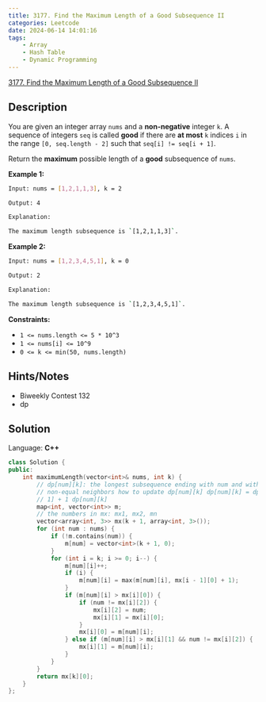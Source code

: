 ```yaml
---
title: 3177. Find the Maximum Length of a Good Subsequence II
categories: Leetcode
date: 2024-06-14 14:01:16
tags:
    - Array
    - Hash Table
    - Dynamic Programming
---
```


[3177. Find the Maximum Length of a Good Subsequence II](https://leetcode.com/problems/find-the-maximum-length-of-a-good-subsequence-ii/description/)

## Description

You are given an integer array `nums` and a **non-negative**  integer `k`. A sequence of integers `seq` is called **good**  if there are **at most**  `k` indices `i` in the range `[0, seq.length - 2]` such that `seq[i] != seq[i + 1]`.

Return the **maximum**  possible length of a **good** subsequence of `nums`.

**Example 1:**

```bash
Input: nums = [1,2,1,1,3], k = 2

Output: 4

Explanation:

The maximum length subsequence is `[1,2,1,1,3]`.
```

**Example 2:**

```bash
Input: nums = [1,2,3,4,5,1], k = 0

Output: 2

Explanation:

The maximum length subsequence is `[1,2,3,4,5,1]`.
```

**Constraints:**

- `1 <= nums.length <= 5 * 10^3`
- `1 <= nums[i] <= 10^9`
- `0 <= k <= min(50, nums.length)`

## Hints/Notes

- Biweekly Contest 132
- dp

## Solution

Language: **C++**

```C++
class Solution {
public:
    int maximumLength(vector<int>& nums, int k) {
        // dp[num][k]: the longest subsequence ending with num and with k
        // non-equal neighbors how to update dp[num][k] dp[num][k] = dp[num][k -
        // 1] + 1 dp[num][k]
        map<int, vector<int>> m;
        // the numbers in mx: mx1, mx2, mn
        vector<array<int, 3>> mx(k + 1, array<int, 3>());
        for (int num : nums) {
            if (!m.contains(num)) {
                m[num] = vector<int>(k + 1, 0);
            }
            for (int i = k; i >= 0; i--) {
                m[num][i]++;
                if (i) {
                    m[num][i] = max(m[num][i], mx[i - 1][0] + 1);
                }
                if (m[num][i] > mx[i][0]) {
                    if (num != mx[i][2]) {
                        mx[i][2] = num;
                        mx[i][1] = mx[i][0];
                    }
                    mx[i][0] = m[num][i];
                } else if (m[num][i] > mx[i][1] && num != mx[i][2]) {
                    mx[i][1] = m[num][i];
                }
            }
        }
        return mx[k][0];
    }
};
```
